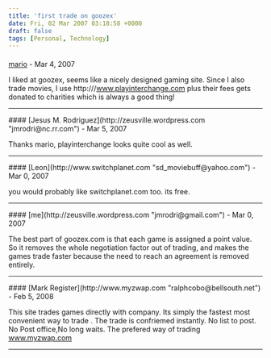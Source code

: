 ```yaml
---
title: 'first trade on goozex'
date: Fri, 02 Mar 2007 03:18:58 +0000
draft: false
tags: [Personal, Technology]
---
```



#### 
[mario]( "vtjmail@yahoo.com") - <time datetime="2007-03-01 23:40:20">Mar 4, 2007</time>

I liked at goozex, seems like a nicely designed gaming site. Since I also trade movies, I use http:///www.playinterchange.com plus their fees gets donated to charities which is always a good thing!
<hr />
#### 
[Jesus M. Rodriguez](http://zeusville.wordpress.com "jmrodri@nc.rr.com") - <time datetime="2007-03-02 17:20:55">Mar 5, 2007</time>

Thanks mario, playinterchange looks quite cool as well.
<hr />
#### 
[Leon](http://www.switchplanet.com "sd_moviebuff@yahoo.com") - <time datetime="2007-03-04 21:26:23">Mar 0, 2007</time>

you would probably like switchplanet.com too. its free.
<hr />
#### 
[me](http://zeusville.wordpress.com "jmrodri@gmail.com") - <time datetime="2007-03-04 21:54:56">Mar 0, 2007</time>

The best part of goozex.com is that each game is assigned a point value. So it removes the whole negotiation factor out of trading, and makes the games trade faster because the need to reach an agreement is removed entirely.
<hr />
#### 
[Mark Register](http://www.myzwap.com "ralphcobo@bellsouth.net") - <time datetime="2008-02-08 22:13:45">Feb 5, 2008</time>

This site trades games directly with company. Its simply the fastest most convenient way to trade . The trade is confriemed instantly. No list to post. No Post office,No long waits. The prefered way of trading www.myzwap.com
<hr />
